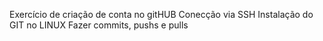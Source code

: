 Exercício de criação de conta no gitHUB
Conecção via SSH
Instalação do GIT no LINUX
Fazer commits, pushs e pulls
